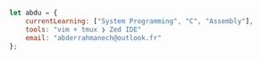 ```javascript          
let abdu = {
    currentLearning: ["System Programming", "C", "Assembly"],
    tools: "vim + tmux ❯ Zed IDE"
    email: "abderrahmanech@outlook.fr"
};
```
<!--
```asm
section .data
    me:
        db "42", 0
        db "iOS,Systems,Flutter,C/C++,ASM", 0
        db "Vim + tmux", 0
        db "abderrahmanech@outlook.fr", 0
        db "@48k483x", 0
``` -->
<!--```c
struct abdu {
    char *learning[] = {"iOS", "Systems", "Flutter", "C/C++", "ASM"};
    char *tools = "Tmux + vim";
    char *email = "abderrahmanech@outlook.fr";
} me;
```
-->

